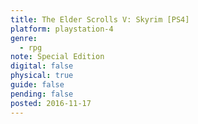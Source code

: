 ```yaml
---
title: The Elder Scrolls V: Skyrim [PS4]
platform: playstation-4
genre:
  - rpg
note: Special Edition
digital: false
physical: true
guide: false
pending: false
posted: 2016-11-17
---
```

